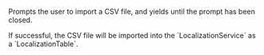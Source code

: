 Prompts the user to import a CSV file, and yields until the prompt has been closed.

If successful, the CSV file will be imported into the \`LocalizationService\` as a \`LocalizationTable\`.